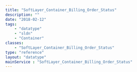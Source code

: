 ```yaml
---
title: "SoftLayer_Container_Billing_Order_Status"
description: ""
date: "2018-02-12"
tags:
    - "datatype"
    - "sldn"
    - "Container"
classes:
    - "SoftLayer_Container_Billing_Order_Status"
type: "reference"
layout: "datatype"
mainService : "SoftLayer_Container_Billing_Order_Status"
---
```

